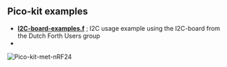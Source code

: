 ## Pico-kit examples

- [****I2C-board-examples.f****](I2C-board-examples.f) ; I2C usage example using the I2C-board from the Dutch Forth Users group
- 

  
![Pico-kit-met-nRF24](https://github.com/WillemOuwerkerk/noForth-T-hardware-examples-RP2040-/assets/11397265/b3e0bd95-723f-432e-b4ec-f172747ddd9c)
